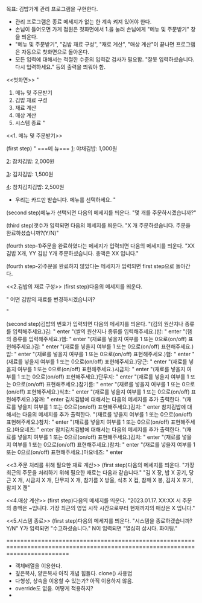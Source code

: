 목표: 김밥가게 관리 프로그램을 구현한다.

- 관리 프로그램은 종료 메세지가 없는 한 계속 켜져 있어야 한다.
- 손님이 들어오면 가게 점원은 첫화면에서 1.을 눌러 손님에게 "메뉴 및 주문받기" 창을 띄운다.
- "메뉴 및 주문받기", "김밥 재료 구성", "재료 계산", "매상 계산"이 끝나면 프로그램은 자동으로 첫화면으로 돌아온다.
- 모든 입력에 대해서는 적절한 수준의 입력값 검사가 필요함. "잘못 입력하셨습니다. 다시 입력하세요." 등의 출력을 띄워야 함.

<<첫화면>>
"
1. 메뉴 및 주문받기
2. 김밥 재료 구성
3. 재료 계산
4. 매상 계산
5. 시스템 종료
"

<<1. 메뉴 및 주문받기>>

(first step)
"
    ===메 뉴===
[1]: 야채김밥: 1,000원

[2]: 참치김밥: 2,000원

[3]: 김치김밥: 1,500원

[4]: 참치김치김밥: 2,500원

   * 우리는 카드만 받습니다.
메뉴를 선택하세요.
                    "
                     
(second step)메뉴가 선택되면 다음의 메세지를 띄운다.
"몇 개를 주문하시겠습니까?"

(third step)갯수가 입력되면 다음의 메세지를 띄운다.
"X 개 주문하셨습니다. 주문을 완료하셨습니까?(Y/N)"

(fourth step-1)주문을 완료하였다는 메세지가 입력되면 다음의 메세지를 띄운다.
"XX 김밥 X개, YY 김밥 Y개 주문하셨습니다. 총액은 XX 입니다."

(fourth step-2)주문을 완료하지 않았다는 메세지가 입력되면 first step으로 돌아간다.


<<2.김밥의 재료 구성>>
(first step)다음의 메세지를 띄운다.

"
어떤 김밥의 재료를 변경하시겠습니까?
 
[1]: 야채김밥

[2]: 참치김밥

[3]: 김치김밥

[4]: 참치김치김밥
				"
				
(second step)김밥의 번호가 입력되면 다음의 메세지를 띄운다.
"(김의 원산지나 종류를 입력해주세요.)김: " enter
"(쌀의 원산지나 종류를 입력해주세요.)밥: " enter
"(햄의 종류를 입력해주세요.)햄: " enter
"(재료를 넣을지 여부를 1 또는 0으로(on/off) 표현해주세요.)김: " enter
"(재료를 넣을지 여부를 1 또는 0으로(on/off) 표현해주세요.)밥: " enter
"(재료를 넣을지 여부를 1 또는 0으로(on/off) 표현해주세요.)햄: " enter
"(재료를 넣을지 여부를 1 또는 0으로(on/off) 표현해주세요.)당근: " enter
"(재료를 넣을지 여부를 1 또는 0으로(on/off) 표현해주세요.)시금치: " enter
"(재료를 넣을지 여부를 1 또는 0으로(on/off) 표현해주세요.)단무지: " enter
"(재료를 넣을지 여부를 1 또는 0으로(on/off) 표현해주세요.)참기름: " enter
"(재료를 넣을지 여부를 1 또는 0으로(on/off) 표현해주세요.)식초: " enter
"(재료를 넣을지 여부를 1 또는 0으로(on/off) 표현해주세요.)참깨: " enter
김치김밥에 대해서는 다음의 메세지를 추가 출력한다.
"(재료를 넣을지 여부를 1 또는 0으로(on/off) 표현해주세요.)김치: " enter
참치김밥에 대해서는 다음의 메세지를 추가 출력한다.
"(재료를 넣을지 여부를 1 또는 0으로(on/off) 표현해주세요.)참치: " enter
"(재료를 넣을지 여부를 1 또는 0으로(on/off) 표현해주세요.)마요네즈: " enter
참치김치김밥에 대해서는 다음의 메세지를 추가 출력한다.
"(재료를 넣을지 여부를 1 또는 0으로(on/off) 표현해주세요.)김치: " enter
"(재료를 넣을지 여부를 1 또는 0으로(on/off) 표현해주세요.)참치: " enter
"(재료를 넣을지 여부를 1 또는 0으로(on/off) 표현해주세요.)마요네즈: " enter
   
<<3.주문 처리를 위해 필요한 재료 계산>>
(first step)다음의 메세지를 띄운다.
"가장 최근의 주문을 처리하기 위해 필요한 재료는 다음과 같습니다."
"김 X 장, 밥 X 공기, 당근 X 개, 시금치 X 개, 단무지 X 개, 참기름 X 방울, 식초 X 컵, 참깨 X 봉, 김치 X 포기, 참치 X 캔" 

<<4.매상 계산>>
(first step)다음의 메세지를 띄운다.
"2023.01.17. XX:XX 시 주문의 총액은 ~입니다. 가장 최근의 영업 시작 시간으로부터 현재까지의 매상은 X 입니다."

<<5.시스템 종료>>
(first step)다음의 메세지를 띄운다.
"시스템을 종료하겠습니까? Y/N" 
Y가 입력되면 "수고하셨습니다."
N이 입력되면 "열심히 삽시다. 화이팅."

==============================================================================================================================
- 객체배열을 이용한다.
- 깊은복사, 얕은복사 아직 개념 힘들다. clone() 사용법
- 다형성, 상속을 이용할 수 있는가? 아직 이용하지 않음.
- override도 없음. 어떻게 적용하지?
- 
